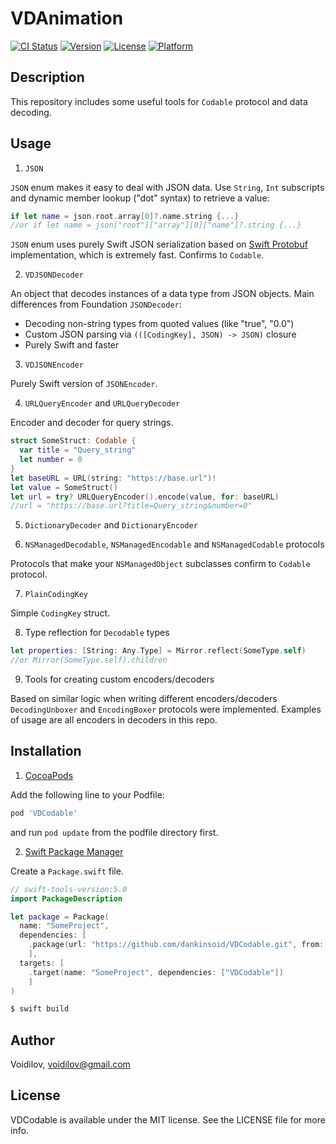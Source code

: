 # VDAnimation
[![CI Status](https://img.shields.io/travis/Voidilov/VDCodable.svg?style=flat)](https://travis-ci.org/Voidilov/VDCodable)
[![Version](https://img.shields.io/cocoapods/v/VDCodable.svg?style=flat)](https://cocoapods.org/pods/VDCodable)
[![License](https://img.shields.io/cocoapods/l/VDCodable.svg?style=flat)](https://cocoapods.org/pods/VDCodable)
[![Platform](https://img.shields.io/cocoapods/p/VDCodable.svg?style=flat)](https://cocoapods.org/pods/VDCodable)

## Description
This repository includes some useful tools for `Codable` protocol and data decoding.

## Usage

1. `JSON`

`JSON` enum makes it easy to deal with JSON data.
Use `String`, `Int` subscripts and dynamic member lookup ("dot" syntax) to retrieve a value:
```swift
if let name = json.root.array[0]?.name.string {...}
//or if let name = json["root"]["array"][0]["name"]?.string {...}
```
`JSON` enum uses purely Swift JSON serialization based on [Swift Protobuf](https://github.com/apple/swift-protobuf/tree/master/Sources/SwiftProtobuf) implementation, which is extremely fast.
Confirms to `Codable`.

2. `VDJSONDecoder`

An object that decodes instances of a data type from JSON objects.
Main differences from Foundation `JSONDecoder`:
- Decoding non-string types from quoted values (like "true", "0.0")
- Custom JSON parsing via `(([CodingKey], JSON) -> JSON)` closure
- Purely Swift and faster
3. `VDJSONEncoder`

Purely Swift version of `JSONEncoder`.

4. `URLQueryEncoder` and `URLQueryDecoder`

Encoder and decoder for query strings.
```swift
struct SomeStruct: Codable {
  var title = "Query_string"
  let number = 0
}
let baseURL = URL(string: "https://base.url")!
let value = SomeStruct() 
let url = try? URLQueryEncoder().encode(value, for: baseURL)
//url = "https://base.url?title=Query_string&number=0"
```
5. `DictionaryDecoder` and `DictionaryEncoder`

6. `NSManagedDecodable`, `NSManagedEncodable` and `NSManagedCodable` protocols

Protocols that make your `NSManagedObject` subclasses confirm to `Codable` protocol.

7. `PlainCodingKey` 

Simple `CodingKey` struct.

8. Type reflection for `Decodable` types

```swift
let properties: [String: Any.Type] = Mirror.reflect(SomeType.self)
//or Mirror(SomeType.self).children
``` 
9. Tools for creating custom encoders/decoders

Based on similar logic when writing different encoders/decoders `DecodingUnboxer` and `EncodingBoxer` protocols were implemented.
Examples of usage are all encoders in decoders in this repo.

## Installation
1.  [CocoaPods](https://cocoapods.org)

Add the following line to your Podfile:
```ruby
pod 'VDCodable'
```
and run `pod update` from the podfile directory first.

2. [Swift Package Manager](https://github.com/apple/swift-package-manager)

Create a `Package.swift` file.
```swift
// swift-tools-version:5.0
import PackageDescription

let package = Package(
  name: "SomeProject",
  dependencies: [
    .package(url: "https://github.com/dankinsoid/VDCodable.git", from: "0.13.0")
    ],
  targets: [
    .target(name: "SomeProject", dependencies: ["VDCodable"])
    ]
)
```
```ruby
$ swift build
```
## Author

Voidilov, voidilov@gmail.com

## License

VDCodable is available under the MIT license. See the LICENSE file for more info.
